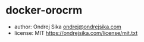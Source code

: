 # docker-orocrm

- author: Ondrej Sika <ondrej@ondrejsika.com>
- license: MIT <https://ondrejsika.com/license/mit.txt>


